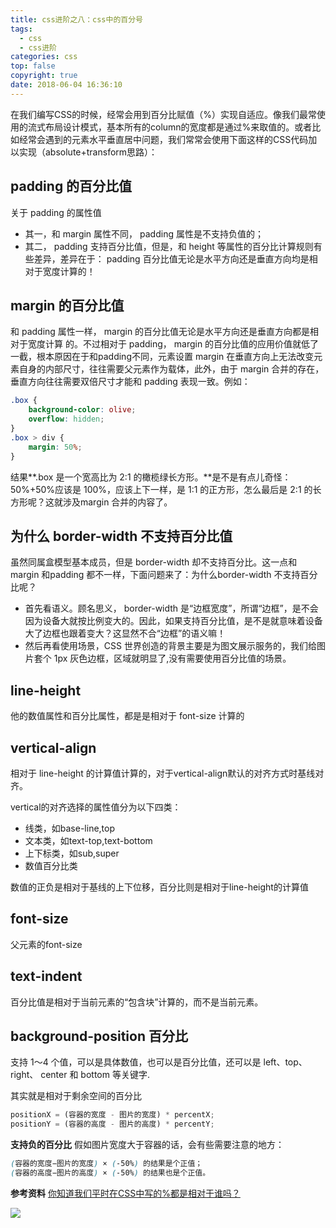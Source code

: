 ```yaml
---
title: css进阶之八：css中的百分号
tags:
  - css
  - css进阶
categories: css
top: false
copyright: true
date: 2018-06-04 16:36:10
---
```

在我们编写CSS的时候，经常会用到百分比赋值（%）实现自适应。像我们最常使用的流式布局设计模式，基本所有的column的宽度都是通过%来取值的。或者比如经常会遇到的元素水平垂直居中问题，我们常常会使用下面这样的CSS代码加以实现（absolute+transform思路）：

<!--more-->
## padding 的百分比值
关于 padding 的属性值
* 其一，和 margin 属性不同， padding 属性是不支持负值的；
* 其二， padding 支持百分比值，但是，和 height 等属性的百分比计算规则有些差异，差异在于： padding 百分比值无论是水平方向还是垂直方向均是相对于宽度计算的！

## margin 的百分比值
和 padding 属性一样， margin 的百分比值无论是水平方向还是垂直方向都是相对于宽度计算
的。不过相对于 padding， margin 的百分比值的应用价值就低了一截，根本原因在于和padding不同，元素设置 margin 在垂直方向上无法改变元素自身的内部尺寸，往往需要父元素作为载体，此外，由于 margin 合并的存在，垂直方向往往需要双倍尺寸才能和 padding 表现一致。例如：

```css
.box {
	background-color: olive;
	overflow: hidden;
}
.box > div {
	margin: 50%;
}
```
结果**.box 是一个宽高比为 2:1 的橄榄绿长方形。**是不是有点儿奇怪： 50%+50%应该是 100%，应该上下一样，是 1:1 的正方形，怎么最后是 2:1 的长方形呢？这就涉及margin 合并的内容了。

## 为什么 border-width 不支持百分比值
虽然同属盒模型基本成员，但是 border-width 却不支持百分比。这一点和 margin 和padding 都不一样，下面问题来了：为什么border-width 不支持百分比呢？

* 首先看语义。顾名思义， border-width 是“边框宽度”，所谓“边框”，是不会因为设备大就按比例变大的。因此，如果支持百分比值，是不是就意味着设备大了边框也跟着变大？这显然不合“边框”的语义嘛！
* 然后再看使用场景，CSS 世界创造的背景主要是为图文展示服务的，我们给图片套个 1px 灰色边框，区域就明显了,没有需要使用百分比值的场景。

## line-height 
他的数值属性和百分比属性，都是是相对于 font-size 计算的

## vertical-align 
相对于 line-height 的计算值计算的，对于vertical-align默认的对齐方式时基线对齐。

vertical的对齐选择的属性值分为以下四类：
* 线类，如base-line,top
* 文本类，如text-top,text-bottom
* 上下标类，如sub,super
* 数值百分比类

数值的正负是相对于基线的上下位移，百分比则是相对于line-height的计算值

## font-size
父元素的font-size

## text-indent
百分比值是相对于当前元素的“包含块”计算的，而不是当前元素。

## background-position 百分比

支持 1～4 个值，可以是具体数值，也可以是百分比值，还可以是 left、top、 right、 center 和 bottom 等关键字.

其实就是相对于剩余空间的百分比

```js
positionX = (容器的宽度 - 图片的宽度) * percentX;
positionY = (容器的高度 - 图片的高度) * percentY;
```

**支持负的百分比**
假如图片宽度大于容器的话，会有些需要注意的地方：
```css
(容器的宽度−图片的宽度) × (-50%) 的结果是个正值；
(容器的高度−图片的高度) × (-50%) 的结果也是个正值。
```

**参考资料**
[你知道我们平时在CSS中写的%都是相对于谁吗？](https://juejin.im/post/5b0bc994f265da092918d421)


![](http://oankigr4l.bkt.clouddn.com/wexin.png)